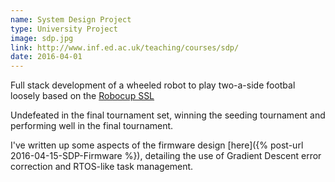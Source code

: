 ```yaml
---
name: System Design Project
type: University Project
image: sdp.jpg
link: http://www.inf.ed.ac.uk/teaching/courses/sdp/
date: 2016-04-01
---
```


Full stack development of a wheeled robot to play two-a-side footbal loosely based on the [Robocup SSL](https://en.wikipedia.org/wiki/RoboCup_Small_Size_League)

Undefeated in the final tournament set, winning the seeding tournament and performing well in the final tournament.

I've written up some aspects of the firmware design [here]({% post-url 2016-04-15-SDP-Firmware %}), detailing the use of Gradient Descent error correction and RTOS-like task management.

